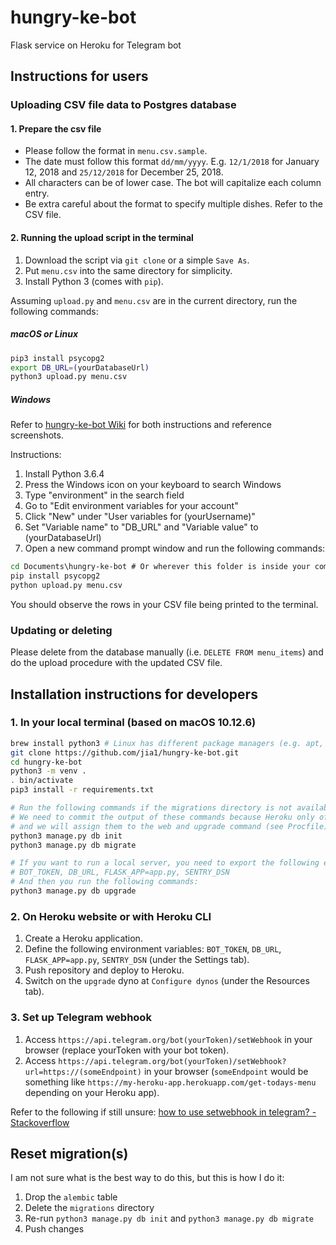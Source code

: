 # hungry-ke-bot
Flask service on Heroku for Telegram bot

## Instructions for users

### Uploading CSV file data to Postgres database

#### 1. Prepare the csv file
- Please follow the format in `menu.csv.sample`.
- The date must follow this format `dd/mm/yyyy`. E.g. `12/1/2018` for January 12, 2018 and `25/12/2018` for December 25, 2018.
- All characters can be of lower case. The bot will capitalize each column entry.
- Be extra careful about the format to specify multiple dishes. Refer to the CSV file.

#### 2. Running the upload script in the terminal
1. Download the script via `git clone` or a simple `Save As`.
1. Put `menu.csv` into the same directory for simplicity.
1. Install Python 3 (comes with `pip`).

Assuming `upload.py` and `menu.csv` are in the current directory, run the following commands:

##### macOS or Linux
```bash
pip3 install psycopg2
export DB_URL=(yourDatabaseUrl)
python3 upload.py menu.csv
```

##### Windows

Refer to [hungry-ke-bot Wiki](https://github.com/jia1/hungry-ke-bot/wiki/User-instructions-on-uploading-CSV-file-data) for both instructions and reference screenshots.

Instructions:
1. Install Python 3.6.4
1. Press the Windows icon on your keyboard to search Windows
1. Type "environment" in the search field
1. Go to "Edit environment variables for your account"
1. Click "New" under "User variables for (yourUsername)"
1. Set "Variable name" to "DB_URL" and "Variable value" to (yourDatabaseUrl)
1. Open a new command prompt window and run the following commands:

```cmd
cd Documents\hungry-ke-bot # Or wherever this folder is inside your computer
pip install psycopg2
python upload.py menu.csv
```

You should observe the rows in your CSV file being printed to the terminal.

### Updating or deleting

Please delete from the database manually (i.e. `DELETE FROM menu_items`) and do the upload procedure with the updated CSV file.

## Installation instructions for developers

### 1. In your local terminal (based on macOS 10.12.6)
```bash
brew install python3 # Linux has different package managers (e.g. apt, yum)
git clone https://github.com/jia1/hungry-ke-bot.git
cd hungry-ke-bot
python3 -m venv .
. bin/activate
pip3 install -r requirements.txt

# Run the following commands if the migrations directory is not available
# We need to commit the output of these commands because Heroku only offers 2 free dynos,
# and we will assign them to the web and upgrade command (see Procfile)
python3 manage.py db init
python3 manage.py db migrate

# If you want to run a local server, you need to export the following enrivonment variables:
# BOT_TOKEN, DB_URL, FLASK_APP=app.py, SENTRY_DSN
# And then you run the following commands:
python3 manage.py db upgrade
```

### 2. On Heroku website or with Heroku CLI
1. Create a Heroku application.
1. Define the following environment variables: `BOT_TOKEN`, `DB_URL`, `FLASK_APP=app.py`, `SENTRY_DSN` (under the Settings tab).
1. Push repository and deploy to Heroku.
1. Switch on the `upgrade` dyno at `Configure dynos` (under the Resources tab).

### 3. Set up Telegram webhook
1. Access `https://api.telegram.org/bot(yourToken)/setWebhook` in your browser (replace yourToken with your bot token).
1. Access `https://api.telegram.org/bot(yourToken)/setWebhook?url=https://(someEndpoint)` in your browser (`someEndpoint` would be something like `https://my-heroku-app.herokuapp.com/get-todays-menu` depending on your Heroku app).

Refer to the following if still unsure: [how to use setwebhook in telegram? - Stackoverflow](https://stackoverflow.com/questions/36905455/how-to-use-setwebhook-in-telegram)

## Reset migration(s)
I am not sure what is the best way to do this, but this is how I do it:
1. Drop the `alembic` table
1. Delete the `migrations` directory
1. Re-run `python3 manage.py db init` and `python3 manage.py db migrate`
1. Push changes
